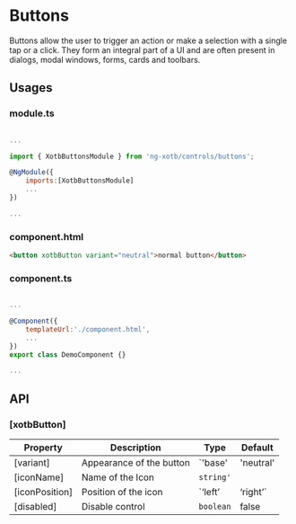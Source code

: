 # Buttons

Buttons allow the user to trigger an action or make a selection with a single tap or a click. They form an integral part of a UI and are often present in dialogs, modal windows, forms, cards and toolbars.

## Usages

### module.ts
```javascript

...

import { XotbButtonsModule } from 'ng-xotb/controls/buttons';

@NgModule({
    imports:[XotbButtonsModule]
    ...
})

...
```

### component.html
```html
<button xotbButton variant="neutral">normal button</button>
```


### component.ts
```javascript

...

@Component({
    templateUrl:'./component.html',
    ...
})
export class DemoComponent {}

...
```

## API 

### [xotbButton]

| Property | Description | Type | Default |
| --- | --- | --- | --- |
| [variant] | Appearance of the button | `'base'|'neutral'|'brand'|'outline-brand'|'destructive' |'text-destructive'|'inverse'|'success'` | ‘neutral’ |
| [iconName] | Name of the Icon | `string'`|
| [iconPosition] | Position of the icon | `‘left’ | ‘right’` | ‘left’ |
| [disabled] | Disable control | `boolean` | false | 